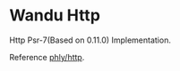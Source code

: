 Wandu Http
===

Http Psr-7(Based on 0.11.0) Implementation.

Reference [phly/http](https://github.com/phly/http).

